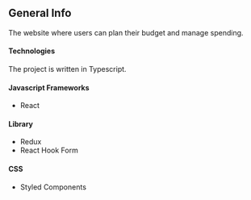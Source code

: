 ## General Info
The website where users can plan their budget and manage spending.

#### Technologies
The project is written in Typescript.

#### Javascript Frameworks
* React

#### Library
* Redux
* React Hook Form

#### CSS
* Styled Components
